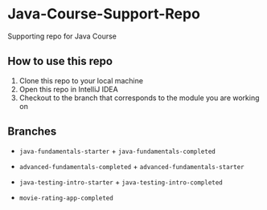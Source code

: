 # Java-Course-Support-Repo
Supporting repo for Java Course

## How to use this repo

1. Clone this repo to your local machine
2. Open this repo in IntelliJ IDEA
3. Checkout to the branch that corresponds to the module you are working on

## Branches

- `java-fundamentals-starter` + `java-fundamentals-completed`

- `advanced-fundamentals-completed` + `advanced-fundamentals-starter`

- `java-testing-intro-starter` + `java-testing-intro-completed`

- `movie-rating-app-completed`